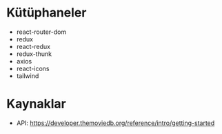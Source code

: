 # Kütüphaneler

- react-router-dom
- redux
- react-redux
- redux-thunk
- axios
- react-icons
- tailwind

# Kaynaklar

- API: https://developer.themoviedb.org/reference/intro/getting-started
